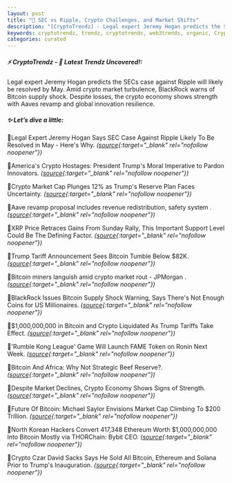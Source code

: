 ```yaml
---
layout: post
title: "🌅 SEC vs Ripple, Crypto Challenges, and Market Shifts"
description: "[CryptoTrendz] - Legal expert Jeremy Hogan predicts the SECs case against Ripple will likely be resolved by May. Amid crypto market turbulence, BlackRock warns of Bitcoin supply shock. Despite losses, the crypto economy shows strength with Aaves revamp and global innovation resilience."
keywords: cryptotrendz, trendz, cryptotrends, web3trends, organic, Crypto, Token, Trump, Ethereum, Bitcoin, Bybit, revenue, JPMorgan, SEC, Market
categories: curated
---
```


##### ⚡ CryptoTrendz - 📌 *Latest Trendz Uncovered!:*

Legal expert Jeremy Hogan predicts the SECs case against Ripple will likely be resolved by May. Amid crypto market turbulence, BlackRock warns of Bitcoin supply shock. Despite losses, the crypto economy shows strength with Aaves revamp and global innovation resilience.

##### ✨ *Let’s dive a little:*


🔹Legal Expert Jeremy Hogan Says SEC Case Against Ripple Likely To Be Resolved in May - Here's Why. *([source](https://s.avyag.com/wvou){:target="_blank" rel="nofollow noopener"})*

🔹America's Crypto Hostages: President Trump's Moral Imperative to Pardon Innovators. *([source](https://s.avyag.com/hdrg){:target="_blank" rel="nofollow noopener"})*

🔹Crypto Market Cap Plunges 12% as Trump's Reserve Plan Faces Uncertainty. *([source](https://s.avyag.com/gyv1){:target="_blank" rel="nofollow noopener"})*

🔹Aave revamp proposal includes revenue redistribution, safety system . *([source](https://s.avyag.com/ds63){:target="_blank" rel="nofollow noopener"})*

🔹XRP Price Retraces Gains From Sunday Rally, This Important Support Level Could Be The Defining Factor. *([source](https://s.avyag.com/62jl){:target="_blank" rel="nofollow noopener"})*

🔹Trump Tariff Announcement Sees Bitcoin Tumble Below $82K. *([source](https://s.avyag.com/qt05){:target="_blank" rel="nofollow noopener"})*

🔹Bitcoin miners languish amid crypto market rout - JPMorgan . *([source](https://s.avyag.com/af18){:target="_blank" rel="nofollow noopener"})*

🔹BlackRock Issues Bitcoin Supply Shock Warning, Says There's Not Enough Coins for US Millionaires. *([source](https://s.avyag.com/p66o){:target="_blank" rel="nofollow noopener"})*

🔹$1,000,000,000 in Bitcoin and Crypto Liquidated As Trump Tariffs Take Effect. *([source](https://s.avyag.com/5eod){:target="_blank" rel="nofollow noopener"})*

🔹'Rumble Kong League' Game Will Launch FAME Token on Ronin Next Week. *([source](https://s.avyag.com/qgau){:target="_blank" rel="nofollow noopener"})*

🔹Bitcoin And Africa: Why Not Strategic Beef Reserve?. *([source](https://s.avyag.com/6q41){:target="_blank" rel="nofollow noopener"})*

🔹Despite Market Declines, Crypto Economy Shows Signs of Strength. *([source](https://s.avyag.com/w36s){:target="_blank" rel="nofollow noopener"})*

🔹Future Of Bitcoin: Michael Saylor Envisions Market Cap Climbing To $200 Trillion. *([source](https://s.avyag.com/zb6p){:target="_blank" rel="nofollow noopener"})*

🔹North Korean Hackers Convert 417,348 Ethereum Worth $1,000,000,000 Into Bitcoin Mostly via THORChain: Bybit CEO. *([source](https://s.avyag.com/is7h){:target="_blank" rel="nofollow noopener"})*

🔹Crypto Czar David Sacks Says He Sold All Bitcoin, Ethereum and Solana Prior to Trump's Inauguration. *([source](https://s.avyag.com/rznx){:target="_blank" rel="nofollow noopener"})*

